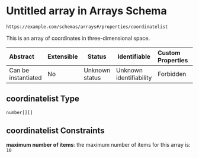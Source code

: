 # Untitled array in Arrays Schema

```txt
https://example.com/schemas/arrays#/properties/coordinatelist
```

This is an array of coordinates in three-dimensional space.


| Abstract            | Extensible | Status         | Identifiable            | Custom Properties | Additional Properties | Access Restrictions | Defined In                                                                             |
| :------------------ | ---------- | -------------- | ----------------------- | :---------------- | --------------------- | ------------------- | -------------------------------------------------------------------------------------- |
| Can be instantiated | No         | Unknown status | Unknown identifiability | Forbidden         | Allowed               | none                | [arrays.schema.json\*](../generated-schemas/arrays.schema.json "open original schema") |

## coordinatelist Type

`number[][]`

## coordinatelist Constraints

**maximum number of items**: the maximum number of items for this array is: `10`
